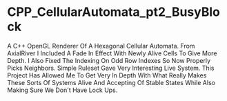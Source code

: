 # CPP_CellularAutomata_pt2_BusyBlock
A C++ OpenGL Renderer Of A Hexagonal Cellular Automata. From AxialRiver I Included A Fade In Effect With Newly Alive Cells To Give More Depth. I Also Fixed The Indexing On Odd Row Indexes So Now Properly Picks Neighbors. Simple Ruleset Gave Very Interesting Live System. 
This Project Has Allowed Me To Get Very In Depth With What Really Makes These Sorts Of Systems Alive And Accepting Of Stable States While Also Making Sure We Don't Have Lock Ups.
